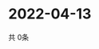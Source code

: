# 2022-04-13
  共 0条

  <!-- BEGIN -->
  <!-- 最后更新时间Wed Apr 13 2022 06:08:29 GMT+0000 (Coordinated Universal Time) -->
  
  <!-- END -->
  
  